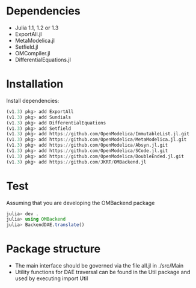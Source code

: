 


# Dependencies
* Julia 1.1, 1.2 or 1.3
* ExportAll.jl
* MetaModelica.jl
* Setfield.jl
* OMCompiler.jl
* DifferentialEquations.jl

# Installation
Install dependencies:
```julia
(v1.3) pkg> add ExportAll
(v1.3) pkg> add Sundials
(v1.3) pkg> add DifferentialEquations
(v1.3) pkg> add Setfield
(v1.3) pkg> add https://github.com/OpenModelica/ImmutableList.jl.git
(v1.3) pkg> add https://github.com/OpenModelica/MetaModelica.jl.git
(v1.3) pkg> add https://github.com/OpenModelica/Absyn.jl.git
(v1.3) pkg> add https://github.com/OpenModelica/SCode.jl.git
(v1.3) pkg> add https://github.com/OpenModelica/DoubleEnded.jl.git
(v1.3) pkg> add https://github.com/JKRT/OMBackend.jl
```

# Test
Assuming that you are developing the OMBackend package
```julia
julia> dev .
julia> using OMBackend
julia> BackendDAE.translate()
```

# Package structure
* The main interface should be governed via the file all.jl in ./src/Main
* Utility functions for DAE traversal can be found in the Util package and used by executing import Util

